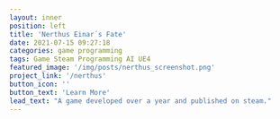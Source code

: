 ```yaml
---
layout: inner
position: left
title: 'Nerthus Einar´s Fate'
date: 2021-07-15 09:27:18
categories: game programming
tags: Game Steam Programming AI UE4
featured_image: '/img/posts/nerthus_screenshot.png'
project_link: '/nerthus'
button_icon: ''
button_text: 'Learn More'
lead_text: "A game developed over a year and published on steam."
---
```

